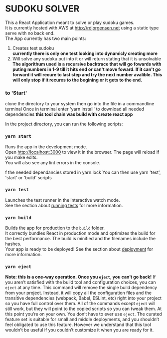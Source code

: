 # SUDOKU SOLVER

This a React Application meant to solve or play sudoku games.\
It is currently hosted with AWS at http://rdjorgensen.net using a static type serve with no back end.\
The App currently has two main points:

1. Creates test sudoku\
   **currently there is only one test looking into dynamicly creating more**
2. Will solve any sudoku put into it or will return stating that it is unsolvable\
   **The algorithum used is a recursive backtrace that will go fowards with puting numbers in 1-9 till it hits end or can't move foward. If it can't go forward it will recure to last step and try the next number avalible. This will only stop if it recures to the begining or it gets to the end.**

### to 'Start'

clone the directory to your system then go into the file in a commandline terminal
Once in terminal enter 'yarn install' to download all needed dependencies
**this tool chain was build with create react app**

In the project directory, you can run the following scripts:

### `yarn start`

Runs the app in the development mode.\
Open [http://localhost:3000](http://localhost:3000) to view it in the browser.
The page will reload if you make edits.\
You will also see any lint errors in the console.

f the needed dependancies stored in yarn.lock
You can then use yarn 'test', 'start' or 'build' scripts

### `yarn test`

Launches the test runner in the interactive watch mode.\
See the section about [running tests](https://facebook.github.io/create-react-app/docs/running-tests) for more information.

### `yarn build`

Builds the app for production to the `build` folder.\
It correctly bundles React in production mode and optimizes the build for the best performance.
The build is minified and the filenames include the hashes.\
Your app is ready to be deployed!
See the section about [deployment](https://facebook.github.io/create-react-app/docs/deployment) for more information.

### `yarn eject`

**Note: this is a one-way operation. Once you `eject`, you can’t go back!**
If you aren’t satisfied with the build tool and configuration choices, you can `eject` at any time. This command will remove the single build dependency from your project.
Instead, it will copy all the configuration files and the transitive dependencies (webpack, Babel, ESLint, etc) right into your project so you have full control over them. All of the commands except `eject` will still work, but they will point to the copied scripts so you can tweak them. At this point you’re on your own.
You don’t have to ever use `eject`. The curated feature set is suitable for small and middle deployments, and you shouldn’t feel obligated to use this feature. However we understand that this tool wouldn’t be useful if you couldn’t customize it when you are ready for it.
